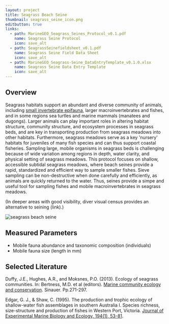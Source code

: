 ```yaml
---
layout: project
title: Seagrass Beach Seine
thumbnail: seagrass_seine_icon.png
editbutton: true
links:
  - path: MarineGEO_Seagrass_Seines_Protocol_v0.1.pdf
    name: Seagrass Seine Protocol
    icon: save_alt
  - path: SeagrassSeinefieldsheet_v0.1.pdf
    name: Seagrass Seine Field Data Sheet
    icon: save_alt
  - path: MarineGEO_Seagrass-Seine_DataEntryTemplate_v0.1.0.xlsx
    name: Seagrass Seine Data Entry Template
    icon: save_alt
---
```


## Overview
Seagrass habitats support an abundant and diverse community of animals, including [small invertebrate epifauna](https://marinegeo.github.io/modules/seagrass-meshbags), larger macroinvertebrates and fishes, and in some regions sea turtles and marine mammals (manatees and dugongs). Larger animals can play important roles in altering habitat structure, community structure, and ecosystem processes in seagrass beds, and are key in transporting production from seagrass meadows into other habitats. Furthermore, seagrass meadows serve as a key 'nursery' habitats for juveniles of many fish species and can thus support coastal fisheries. Sampling large, mobile organisms in seagrass beds is challenging because of wide variation among regions in depth, water clarity, and physical setting of seagrass meadows. This protocol focuses on shallow, accessible subtidal seagrass meadows, where beach seines provide a rapid, standardized and efficient way to sample smaller fishes. Sieve sampling can be non-destructive when done carefully and efficiently, as animals are quickly returned to the water. Thus, seines provide a simpe and useful tool for sampling fishes and mobile macroinvertebrates in seagrass meadows.

(In deeper areas with good visibility, diver visual census provides an alternative to seining (link).)

![seagrass beach seine]({{site.baseurl}}/assets/modules/seagrass-seine/seagrass_seine_landing_page.jpg)

## Measured Parameters
  - Mobile fauna abundance and taxonomic composition (individuals)
  - Mobile fauna size (length in mm)

## Selected Literature

Duffy, J.E., Hughes, A.R., and Moksnes, P.O. (2013). Ecology of seagrass communities. In: Bertness, M.D. et al (editors). <a href="https://www.amazon.com/Marine-Community-Ecology-Conservation-Bertness/dp/1605352284">
Marine community ecology and conservation</a>. Sinauer. Pp.271-297.

Edgar, G. J., & Shaw, C. (1995). The production and trophic ecology of shallow-water fish assemblages in southern Australia I. Species richness, size-structure and production of fishes in Western Port, Victoria. [Journal of Experimental Marine Biology and Ecology, 194(1), 53-81](https://www.sciencedirect.com/science/article/pii/0022098195000836).

